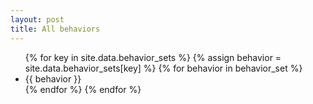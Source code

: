 ```yaml
---
layout: post
title: All behaviors
---
```


<ul>
{% for key in site.data.behavior_sets %}
  {% assign behavior = site.data.behavior_sets[key] %}
  {% for behavior in behavior_set %}
    <li>
      {{ behavior }}
    </li>
  {% endfor %}
{% endfor %}
</ul>
